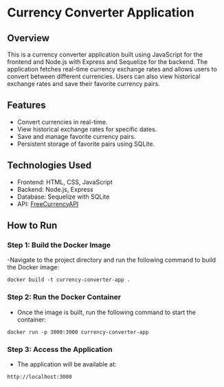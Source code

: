# Currency Converter Application

## Overview

This is a currency converter application built using JavaScript for the frontend and Node.js with Express and Sequelize for the backend. The application fetches real-time currency exchange rates and allows users to convert between different currencies. Users can also view historical exchange rates and save their favorite currency pairs.

## Features

- Convert currencies in real-time.
- View historical exchange rates for specific dates.
- Save and manage favorite currency pairs.
- Persistent storage of favorite pairs using SQLite.

## Technologies Used

- Frontend: HTML, CSS, JavaScript
- Backend: Node.js, Express
- Database: Sequelize with SQLite
- API: [FreeCurrencyAPI](https://freecurrencyapi.com/)

## How to Run

### Step 1: Build the Docker Image
-Navigate to the project directory and run the following command to build the Docker image:

```
docker build -t currency-converter-app .
```
### Step 2: Run the Docker Container
- Once the image is built, run the following command to start the container:

```
docker run -p 3000:3000 currency-converter-app
```
### Step 3: Access the Application
- The application will be available at:

```
http://localhost:3000
```
